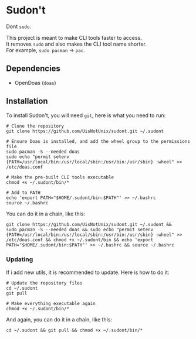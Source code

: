 # Sudon't
Dont `sudo`.

This project is meant to make CLI tools faster to access.   
It removes `sudo` and also makes the CLI tool name shorter.   
For example, `sudo pacman` -> `pac`.

## Dependencies
- OpenDoas (`doas`)

## Installation
To install Sudon't, you will need `git`, here is what you need to run:
```
# Clone the repository
git clone https://github.com/UisNotUnix/sudont.git ~/.sudont

# Ensure Doas is installed, and add the wheel group to the permissions file
sudo pacman -S --needed doas
sudo echo "permit setenv {PATH=/usr/local/bin:/usr/local/sbin:/usr/bin:/usr/sbin} :wheel" >> /etc/doas.conf

# Make the pre-built CLI tools executable
chmod +x ~/.sudont/bin/*

# Add to PATH
echo 'export PATH="$HOME/.sudont/bin:$PATH"' >> ~/.bashrc
source ~/.bashrc
```
You can do it in a chain, like this:
```
git clone https://github.com/UisNotUnix/sudont.git ~/.sudont &&
sudo pacman -S --needed doas && sudo echo "permit setenv {PATH=/usr/local/bin:/usr/local/sbin:/usr/bin:/usr/sbin} :wheel" >> /etc/doas.conf && chmod +x ~/.sudont/bin && echo 'export PATH="$HOME/.sudont/bin:$PATH"' >> ~/.bashrc && source ~/.bashrc
```
### Updating
If i add new utils, it is recommended to update. Here is how to do it:
```
# Update the repository files
cd ~/.sudont
git pull

# Make everything executable again
chmod +x ~/.sudont/bin/*
```
And again, you can do it in a chain, like this:
```
cd ~/.sudont && git pull && chmod +x ~/.sudont/bin/*
```
